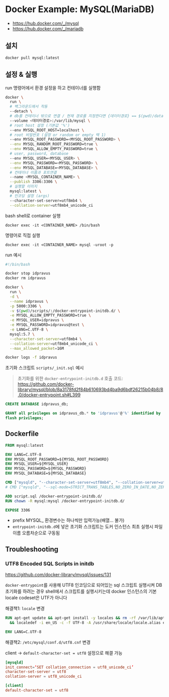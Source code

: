 # Docker Example: MySQL(MariaDB)

- <https://hub.docker.com/_/mysql>
- <https://hub.docker.com/_/mariadb>

## 설치

`docker pull mysql:latest`

## 설정 & 실행

run 명령어에서 환경 설정을 하고 컨테이너를 실행함

```sh
docker \
  run \
  # 백그라운드에서 작동
  --detach \
  # db를 컨테이너 밖으로 연결 / 현재 경로를 지정한다면 {데이터경로} == $(pwd)/data
  --volume <데이터경로>:/var/lib/mysql \
  # root host 설정 (기본값 '%')
  --env MYSQL_ROOT_HOST=localhost \
  # root 비밀번호 (설정 or random or empty 택 1)
  --env MYSQL_ROOT_PASSWORD=<MYSQL_ROOT_PASSWORD> \
  --env MYSQL_RANDOM_ROOT_PASSWORD=true \
  --env MYSQL_ALLOW_EMPTY_PASSWORD=true \
  # user, password, database
  --env MYSQL_USER=<MYSQL_USER> \
  --env MYSQL_PASSWORD=<MYSQL_PASSWORD> \
  --env MYSQL_DATABASE=<MYSQL_DATABASE> \
  # 컨테이너 이름과 포트연결
  --name <MYSQL_CONTAINER_NAME> \
  --publish 3306:3306 \
  # 실행할 이미지
  mysql:latest \
  # 인코딩 설정 (args)
  --character-set-server=utf8mb4 \
  --collation-server=utf8mb4_unicode_ci
```

bash shell로 container 실행

`docker exec -it <CONTAINER_NAME> /bin/bash`

명령어로 직접 실행

`docker exec -it <CONTAINER_NAME> mysql -uroot -p`

run 예시

```sh
#!/bin/bash

docker stop idpravus
docker rm idpravus

docker \
  run \
  -d \
  --name idpravus \
  -p 5000:3306 \
  -v $(pwd)/scripts/:/docker-entrypoint-initdb.d/ \
  -e MYSQL_ALLOW_EMPTY_PASSWORD=true \
  -e MYSQL_USER=idpravus \
  -e MYSQL_PASSWORD=idpravus@test \
  -e LANG=C.UTF-8 \
  mysql:5.7 \
  --character-set-server=utf8mb4 \
  --collation-server=utf8mb4_unicode_ci \
  --max_allowed_packet=16M

docker logs -f idpravus
```

초기화 스크립트 `scripts/_init.sql` 예시

> 초기화를 위한 `docker-entrypoint-initdb.d` 호출 코드: <https://github.com/docker-library/mysql/blob/8a3178fd2f84b610693bd4ba9d6bdf26215b04b8/8.0/docker-entrypoint.sh#L399>

```sql
CREATE DATABASE idpravus_db;

GRANT all privileges on idpravus_db.* to 'idpravus'@'%' identified by 'passwd@idpravus';
flush privileges;
```

## Dockerfile

```dockerfile
FROM mysql:latest

ENV LANG=C.UTF-8
ENV MYSQL_ROOT_PASSWORD=${MYSQL_ROOT_PASSWORD}
ENV MYSQL_USER=${MYSQL_USER}
ENV MYSQL_PASSWORD=${MYSQL_PASSWORD}
ENV MYSQL_DATABASE=${MYSQL_DATABASE}

CMD ["mysqld", "--character-set-server=utf8mb4", "--collation-server=utf8mb4_unicode_ci"]
# CMD ["mysqld", "--sql-mode=STRICT_TRANS_TABLES,NO_ZERO_IN_DATE,NO_ZERO_DATE,ERROR_FOR_DIVISION_BY_ZERO,NO_AUTO_CREATE_USER,NO_ENGINE_SUBSTITUTION"]

ADD script.sql /docker-entrypoint-initdb.d/
RUN chown -R mysql:mysql /docker-entrypoint-initdb.d/

EXPOSE 3306
```

- prefix MYSQL_ 환경변수는 하나씩만 입력가능(배열... 불가)
- `entrypoint-initdb.d`에 넣은 초기화 스크립트는 도커 인스턴스 최초 실행시 파일이름 오름차순으로 구동됨

## Troubleshooting

### UTF8 Encoded SQL Scripts in initdb

<https://github.com/docker-library/mysql/issues/131>

`docker-entrypoint`를 사용해 UTF8 인코딩으로 되어있는 sql 스크립트 실행시켜 DB 초기화를 하려는 경우
shell에서 스크립트를 실행시키는데 docker 인스턴스의 기본 locale codeset은 UTF가 아니다

해결책1: `locale` 변경

```Dockerfile
RUN apt-get update && apt-get install -y locales && rm -rf /var/lib/apt/lists/* $ \
  && localedef -i en_US -c -f UTF-8 -A /usr/share/locale/locale.alias en_US.UTF-8

ENV LANG=C.UTF-8
```

해결책2: `/etc/mysql/conf.d/utf8.cnf` 변경

client -> `default-character-set = utf8` 설정으로 해결 가능

```conf
[mysqld]
init_connect=‘SET collation_connection = utf8_unicode_ci’
character-set-server = utf8
collation-server = utf8_unicode_ci

[client]
default-character-set = utf8
```
